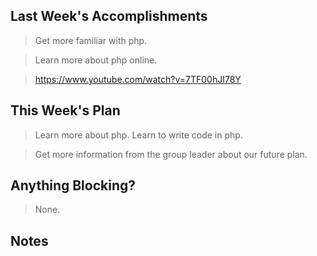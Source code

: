 ## Last Week's Accomplishments

> Get more familiar with php.

> Learn more about php online.

> https://www.youtube.com/watch?v=7TF00hJI78Y

## This Week's Plan

> Learn more about php. Learn to write code in php.

> Get more information from the group leader about our future plan.

## Anything Blocking?

> None.

## Notes
